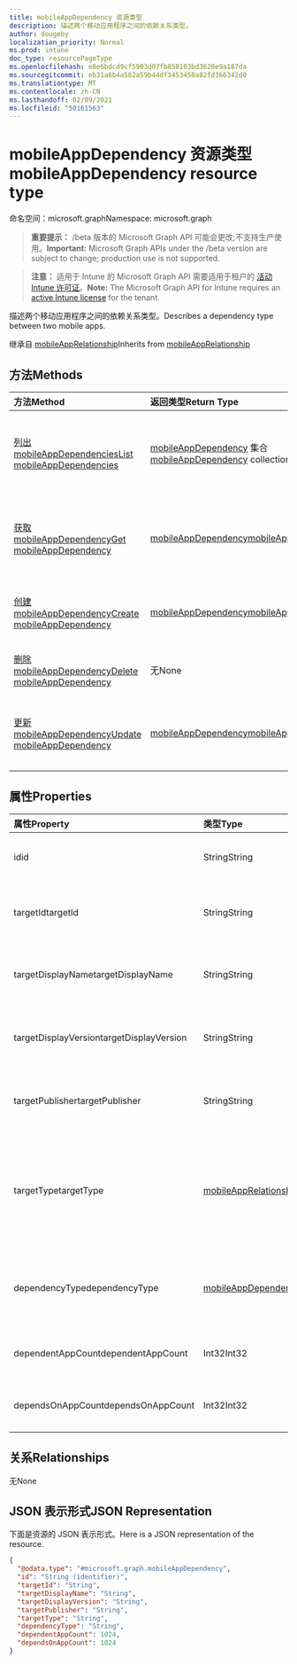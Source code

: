 ```yaml
---
title: mobileAppDependency 资源类型
description: 描述两个移动应用程序之间的依赖关系类型。
author: dougeby
localization_priority: Normal
ms.prod: intune
doc_type: resourcePageType
ms.openlocfilehash: e8e6bdcd9cf5903d07fb858103bd3620e9a187da
ms.sourcegitcommit: eb31a6b4a582a59b44df3453450a82fd366342d0
ms.translationtype: MT
ms.contentlocale: zh-CN
ms.lasthandoff: 02/09/2021
ms.locfileid: "50161563"
---
```

# <a name="mobileappdependency-resource-type"></a><span data-ttu-id="3e8f9-103">mobileAppDependency 资源类型</span><span class="sxs-lookup"><span data-stu-id="3e8f9-103">mobileAppDependency resource type</span></span>

<span data-ttu-id="3e8f9-104">命名空间：microsoft.graph</span><span class="sxs-lookup"><span data-stu-id="3e8f9-104">Namespace: microsoft.graph</span></span>

> <span data-ttu-id="3e8f9-105">**重要提示：** /beta 版本的 Microsoft Graph API 可能会更改;不支持生产使用。</span><span class="sxs-lookup"><span data-stu-id="3e8f9-105">**Important:** Microsoft Graph APIs under the /beta version are subject to change; production use is not supported.</span></span>

> <span data-ttu-id="3e8f9-106">**注意：** 适用于 Intune 的 Microsoft Graph API 需要适用于租户的 [活动 Intune 许可证](https://go.microsoft.com/fwlink/?linkid=839381)。</span><span class="sxs-lookup"><span data-stu-id="3e8f9-106">**Note:** The Microsoft Graph API for Intune requires an [active Intune license](https://go.microsoft.com/fwlink/?linkid=839381) for the tenant.</span></span>

<span data-ttu-id="3e8f9-107">描述两个移动应用程序之间的依赖关系类型。</span><span class="sxs-lookup"><span data-stu-id="3e8f9-107">Describes a dependency type between two mobile apps.</span></span>


<span data-ttu-id="3e8f9-108">继承自 [mobileAppRelationship](../resources/intune-apps-mobileapprelationship.md)</span><span class="sxs-lookup"><span data-stu-id="3e8f9-108">Inherits from [mobileAppRelationship](../resources/intune-apps-mobileapprelationship.md)</span></span>

## <a name="methods"></a><span data-ttu-id="3e8f9-109">方法</span><span class="sxs-lookup"><span data-stu-id="3e8f9-109">Methods</span></span>
|<span data-ttu-id="3e8f9-110">方法</span><span class="sxs-lookup"><span data-stu-id="3e8f9-110">Method</span></span>|<span data-ttu-id="3e8f9-111">返回类型</span><span class="sxs-lookup"><span data-stu-id="3e8f9-111">Return Type</span></span>|<span data-ttu-id="3e8f9-112">说明</span><span class="sxs-lookup"><span data-stu-id="3e8f9-112">Description</span></span>|
|:---|:---|:---|
|[<span data-ttu-id="3e8f9-113">列出 mobileAppDependencies</span><span class="sxs-lookup"><span data-stu-id="3e8f9-113">List mobileAppDependencies</span></span>](../api/intune-apps-mobileappdependency-list.md)|<span data-ttu-id="3e8f9-114">[mobileAppDependency](../resources/intune-apps-mobileappdependency.md) 集合</span><span class="sxs-lookup"><span data-stu-id="3e8f9-114">[mobileAppDependency](../resources/intune-apps-mobileappdependency.md) collection</span></span>|<span data-ttu-id="3e8f9-115">列出 [mobileAppDependency](../resources/intune-apps-mobileappdependency.md) 对象的属性和关系。</span><span class="sxs-lookup"><span data-stu-id="3e8f9-115">List properties and relationships of the [mobileAppDependency](../resources/intune-apps-mobileappdependency.md) objects.</span></span>|
|[<span data-ttu-id="3e8f9-116">获取 mobileAppDependency</span><span class="sxs-lookup"><span data-stu-id="3e8f9-116">Get mobileAppDependency</span></span>](../api/intune-apps-mobileappdependency-get.md)|[<span data-ttu-id="3e8f9-117">mobileAppDependency</span><span class="sxs-lookup"><span data-stu-id="3e8f9-117">mobileAppDependency</span></span>](../resources/intune-apps-mobileappdependency.md)|<span data-ttu-id="3e8f9-118">读取 [mobileAppDependency](../resources/intune-apps-mobileappdependency.md) 对象的属性和关系。</span><span class="sxs-lookup"><span data-stu-id="3e8f9-118">Read properties and relationships of the [mobileAppDependency](../resources/intune-apps-mobileappdependency.md) object.</span></span>|
|[<span data-ttu-id="3e8f9-119">创建 mobileAppDependency</span><span class="sxs-lookup"><span data-stu-id="3e8f9-119">Create mobileAppDependency</span></span>](../api/intune-apps-mobileappdependency-create.md)|[<span data-ttu-id="3e8f9-120">mobileAppDependency</span><span class="sxs-lookup"><span data-stu-id="3e8f9-120">mobileAppDependency</span></span>](../resources/intune-apps-mobileappdependency.md)|<span data-ttu-id="3e8f9-121">创建新的 [mobileAppDependency](../resources/intune-apps-mobileappdependency.md) 对象。</span><span class="sxs-lookup"><span data-stu-id="3e8f9-121">Create a new [mobileAppDependency](../resources/intune-apps-mobileappdependency.md) object.</span></span>|
|[<span data-ttu-id="3e8f9-122">删除 mobileAppDependency</span><span class="sxs-lookup"><span data-stu-id="3e8f9-122">Delete mobileAppDependency</span></span>](../api/intune-apps-mobileappdependency-delete.md)|<span data-ttu-id="3e8f9-123">无</span><span class="sxs-lookup"><span data-stu-id="3e8f9-123">None</span></span>|<span data-ttu-id="3e8f9-124">删除 [mobileAppDependency](../resources/intune-apps-mobileappdependency.md)。</span><span class="sxs-lookup"><span data-stu-id="3e8f9-124">Deletes a [mobileAppDependency](../resources/intune-apps-mobileappdependency.md).</span></span>|
|[<span data-ttu-id="3e8f9-125">更新 mobileAppDependency</span><span class="sxs-lookup"><span data-stu-id="3e8f9-125">Update mobileAppDependency</span></span>](../api/intune-apps-mobileappdependency-update.md)|[<span data-ttu-id="3e8f9-126">mobileAppDependency</span><span class="sxs-lookup"><span data-stu-id="3e8f9-126">mobileAppDependency</span></span>](../resources/intune-apps-mobileappdependency.md)|<span data-ttu-id="3e8f9-127">更新 [mobileAppDependency 对象](../resources/intune-apps-mobileappdependency.md) 的属性。</span><span class="sxs-lookup"><span data-stu-id="3e8f9-127">Update the properties of a [mobileAppDependency](../resources/intune-apps-mobileappdependency.md) object.</span></span>|

## <a name="properties"></a><span data-ttu-id="3e8f9-128">属性</span><span class="sxs-lookup"><span data-stu-id="3e8f9-128">Properties</span></span>
|<span data-ttu-id="3e8f9-129">属性</span><span class="sxs-lookup"><span data-stu-id="3e8f9-129">Property</span></span>|<span data-ttu-id="3e8f9-130">类型</span><span class="sxs-lookup"><span data-stu-id="3e8f9-130">Type</span></span>|<span data-ttu-id="3e8f9-131">说明</span><span class="sxs-lookup"><span data-stu-id="3e8f9-131">Description</span></span>|
|:---|:---|:---|
|<span data-ttu-id="3e8f9-132">id</span><span class="sxs-lookup"><span data-stu-id="3e8f9-132">id</span></span>|<span data-ttu-id="3e8f9-133">String</span><span class="sxs-lookup"><span data-stu-id="3e8f9-133">String</span></span>|<span data-ttu-id="3e8f9-134">关系实体 ID。继承自 [mobileAppRelationship](../resources/intune-apps-mobileapprelationship.md)</span><span class="sxs-lookup"><span data-stu-id="3e8f9-134">The relationship entity id. Inherited from [mobileAppRelationship](../resources/intune-apps-mobileapprelationship.md)</span></span>|
|<span data-ttu-id="3e8f9-135">targetId</span><span class="sxs-lookup"><span data-stu-id="3e8f9-135">targetId</span></span>|<span data-ttu-id="3e8f9-136">String</span><span class="sxs-lookup"><span data-stu-id="3e8f9-136">String</span></span>|<span data-ttu-id="3e8f9-137">目标移动应用的应用 ID。继承自 [mobileAppRelationship](../resources/intune-apps-mobileapprelationship.md)</span><span class="sxs-lookup"><span data-stu-id="3e8f9-137">The target mobile app's app id. Inherited from [mobileAppRelationship](../resources/intune-apps-mobileapprelationship.md)</span></span>|
|<span data-ttu-id="3e8f9-138">targetDisplayName</span><span class="sxs-lookup"><span data-stu-id="3e8f9-138">targetDisplayName</span></span>|<span data-ttu-id="3e8f9-139">String</span><span class="sxs-lookup"><span data-stu-id="3e8f9-139">String</span></span>|<span data-ttu-id="3e8f9-140">目标移动应用显示名称。</span><span class="sxs-lookup"><span data-stu-id="3e8f9-140">The target mobile app's display name.</span></span> <span data-ttu-id="3e8f9-141">继承自 [mobileAppRelationship](../resources/intune-apps-mobileapprelationship.md)</span><span class="sxs-lookup"><span data-stu-id="3e8f9-141">Inherited from [mobileAppRelationship](../resources/intune-apps-mobileapprelationship.md)</span></span>|
|<span data-ttu-id="3e8f9-142">targetDisplayVersion</span><span class="sxs-lookup"><span data-stu-id="3e8f9-142">targetDisplayVersion</span></span>|<span data-ttu-id="3e8f9-143">String</span><span class="sxs-lookup"><span data-stu-id="3e8f9-143">String</span></span>|<span data-ttu-id="3e8f9-144">目标移动应用的显示版本。</span><span class="sxs-lookup"><span data-stu-id="3e8f9-144">The target mobile app's display version.</span></span> <span data-ttu-id="3e8f9-145">继承自 [mobileAppRelationship](../resources/intune-apps-mobileapprelationship.md)</span><span class="sxs-lookup"><span data-stu-id="3e8f9-145">Inherited from [mobileAppRelationship](../resources/intune-apps-mobileapprelationship.md)</span></span>|
|<span data-ttu-id="3e8f9-146">targetPublisher</span><span class="sxs-lookup"><span data-stu-id="3e8f9-146">targetPublisher</span></span>|<span data-ttu-id="3e8f9-147">String</span><span class="sxs-lookup"><span data-stu-id="3e8f9-147">String</span></span>|<span data-ttu-id="3e8f9-148">目标移动应用的发布者。</span><span class="sxs-lookup"><span data-stu-id="3e8f9-148">The target mobile app's publisher.</span></span> <span data-ttu-id="3e8f9-149">继承自 [mobileAppRelationship](../resources/intune-apps-mobileapprelationship.md)</span><span class="sxs-lookup"><span data-stu-id="3e8f9-149">Inherited from [mobileAppRelationship](../resources/intune-apps-mobileapprelationship.md)</span></span>|
|<span data-ttu-id="3e8f9-150">targetType</span><span class="sxs-lookup"><span data-stu-id="3e8f9-150">targetType</span></span>|[<span data-ttu-id="3e8f9-151">mobileAppRelationshipType</span><span class="sxs-lookup"><span data-stu-id="3e8f9-151">mobileAppRelationshipType</span></span>](../resources/intune-apps-mobileapprelationshiptype.md)|<span data-ttu-id="3e8f9-152">关系类型，指示目标是父级还是子级。</span><span class="sxs-lookup"><span data-stu-id="3e8f9-152">The type of relationship indicating whether the target is a parent or child.</span></span> <span data-ttu-id="3e8f9-153">继承自 [mobileAppRelationship](../resources/intune-apps-mobileapprelationship.md)。</span><span class="sxs-lookup"><span data-stu-id="3e8f9-153">Inherited from [mobileAppRelationship](../resources/intune-apps-mobileapprelationship.md).</span></span> <span data-ttu-id="3e8f9-154">可取值为：`child`、`parent`。</span><span class="sxs-lookup"><span data-stu-id="3e8f9-154">Possible values are: `child`, `parent`.</span></span>|
|<span data-ttu-id="3e8f9-155">dependencyType</span><span class="sxs-lookup"><span data-stu-id="3e8f9-155">dependencyType</span></span>|[<span data-ttu-id="3e8f9-156">mobileAppDependencyType</span><span class="sxs-lookup"><span data-stu-id="3e8f9-156">mobileAppDependencyType</span></span>](../resources/intune-apps-mobileappdependencytype.md)|<span data-ttu-id="3e8f9-157">父应用和子应用之间的依赖关系类型。</span><span class="sxs-lookup"><span data-stu-id="3e8f9-157">The type of dependency relationship between the parent and child apps.</span></span> <span data-ttu-id="3e8f9-158">可取值为：`detect`、`autoInstall`。</span><span class="sxs-lookup"><span data-stu-id="3e8f9-158">Possible values are: `detect`, `autoInstall`.</span></span>|
|<span data-ttu-id="3e8f9-159">dependentAppCount</span><span class="sxs-lookup"><span data-stu-id="3e8f9-159">dependentAppCount</span></span>|<span data-ttu-id="3e8f9-160">Int32</span><span class="sxs-lookup"><span data-stu-id="3e8f9-160">Int32</span></span>|<span data-ttu-id="3e8f9-161">直接或间接依赖于父应用的应用总数。</span><span class="sxs-lookup"><span data-stu-id="3e8f9-161">The total number of apps that directly or indirectly depend on the parent app.</span></span>|
|<span data-ttu-id="3e8f9-162">dependsOnAppCount</span><span class="sxs-lookup"><span data-stu-id="3e8f9-162">dependsOnAppCount</span></span>|<span data-ttu-id="3e8f9-163">Int32</span><span class="sxs-lookup"><span data-stu-id="3e8f9-163">Int32</span></span>|<span data-ttu-id="3e8f9-164">子应用直接或间接依赖的应用总数。</span><span class="sxs-lookup"><span data-stu-id="3e8f9-164">The total number of apps the child app directly or indirectly depends on.</span></span>|

## <a name="relationships"></a><span data-ttu-id="3e8f9-165">关系</span><span class="sxs-lookup"><span data-stu-id="3e8f9-165">Relationships</span></span>
<span data-ttu-id="3e8f9-166">无</span><span class="sxs-lookup"><span data-stu-id="3e8f9-166">None</span></span>

## <a name="json-representation"></a><span data-ttu-id="3e8f9-167">JSON 表示形式</span><span class="sxs-lookup"><span data-stu-id="3e8f9-167">JSON Representation</span></span>
<span data-ttu-id="3e8f9-168">下面是资源的 JSON 表示形式。</span><span class="sxs-lookup"><span data-stu-id="3e8f9-168">Here is a JSON representation of the resource.</span></span>
<!-- {
  "blockType": "resource",
  "keyProperty": "id",
  "@odata.type": "microsoft.graph.mobileAppDependency"
}
-->
``` json
{
  "@odata.type": "#microsoft.graph.mobileAppDependency",
  "id": "String (identifier)",
  "targetId": "String",
  "targetDisplayName": "String",
  "targetDisplayVersion": "String",
  "targetPublisher": "String",
  "targetType": "String",
  "dependencyType": "String",
  "dependentAppCount": 1024,
  "dependsOnAppCount": 1024
}
```




